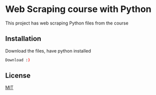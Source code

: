 # Web Scraping course with Python


This project has web scraping Python files from the course

## Installation

Download the files, have python installed


```bash
Download :)
```


## License
[MIT](https://choosealicense.com/licenses/mit/)